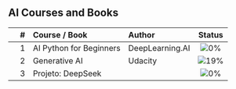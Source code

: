 ## AI Courses and Books


|  | # | Course / Book | Author | Status |
|:---:|:---:|:---|:---|:---:|
|  | 1 | AI Python for Beginners | DeepLearning.AI | ![0%](https://geps.dev/progress/0) |
|  | 2 | Generative AI | Udacity | ![19%](https://geps.dev/progress/19) |
|  | 3 | Projeto: DeepSeek |  | ![0%](https://geps.dev/progress/0) |  




<!-- |  | 1 | [Become an AI Developer Code-Along Series](https://github.com/cintia-shinoda/ai/tree/master/1-Become-AI-Dev) | DataCamp | ![0%](https://progress-bar.dev/0) |
|  | 2 | Formação OpenAI e Python: crie ferramentas poderosas e chatbots inteligentes com as APIs da OpenAI | Alura | ![0%](https://progress-bar.dev/0) |
|  | 3 | Bootcamp: IA Generativa com AWS | trybe | ![9%](https://progress-bar.dev/9) |
|  | 4 | Introduction to ChatGPT | DataCamp | ![0%](https://progress-bar.dev/0) | -->
